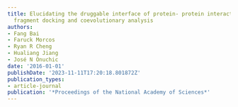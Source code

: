 ```yaml
---
title: Elucidating the druggable interface of protein- protein interactions using
  fragment docking and coevolutionary analysis
authors:
- Fang Bai
- Faruck Morcos
- Ryan R Cheng
- Hualiang Jiang
- José N Onuchic
date: '2016-01-01'
publishDate: '2023-11-11T17:20:18.801872Z'
publication_types:
- article-journal
publication: '*Proceedings of the National Academy of Sciences*'
---
```


